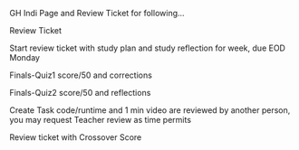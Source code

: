 GH Indi Page and Review Ticket for following...


Review Ticket


Start review ticket with study plan and study reflection for week, due EOD Monday


Finals-Quiz1 score/50 and corrections


Finals-Quiz2 score/50 and reflections


Create Task code/runtime and 1 min video are reviewed by another person, you may request Teacher review as time permits


Review ticket with Crossover Score
